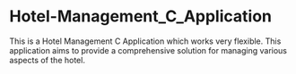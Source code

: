 # Hotel-Management_C_Application
This is a Hotel Management C Application which works very flexible. This application aims to  provide a comprehensive solution  for managing various aspects of the hotel.
